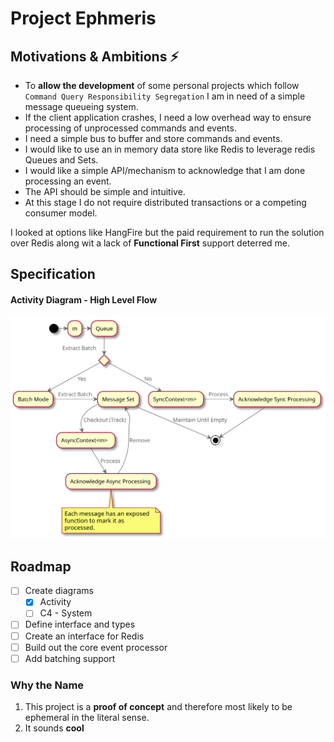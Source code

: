 # Project Ephmeris

## Motivations & Ambitions ⚡️
- To __allow the development__ of some personal projects which follow `Command Query Responsibility Segregation` I am in need of a simple message queueing system.
- If the client application crashes, I need a low overhead way to ensure processing of unprocessed commands and events.
- I need a simple bus to buffer and store commands and events.
- I would like to use an in memory data store like Redis to leverage redis Queues and Sets.
- I would like a simple API/mechanism to acknowledge that I am done processing an event.
- The API should be simple and intuitive.
- At this stage I do not require distributed transactions or a competing consumer model.

I looked at options like HangFire but the paid requirement to run the solution over Redis along wit a lack of **Functional First** support deterred me.

## Specification
#### Activity Diagram - High Level Flow
![Activity Diagram](/Diagrams/Activity.svg)

## Roadmap
- [ ] Create diagrams
    - [x] Activity
    - [ ] C4 - System
- [ ] Define interface and types
- [ ] Create an interface for Redis
- [ ] Build out the core event processor
- [ ] Add batching support

### Why the Name
1. This project is a __proof of concept__ and therefore most likely to be ephemeral in the literal sense. 
2. It sounds **cool**
